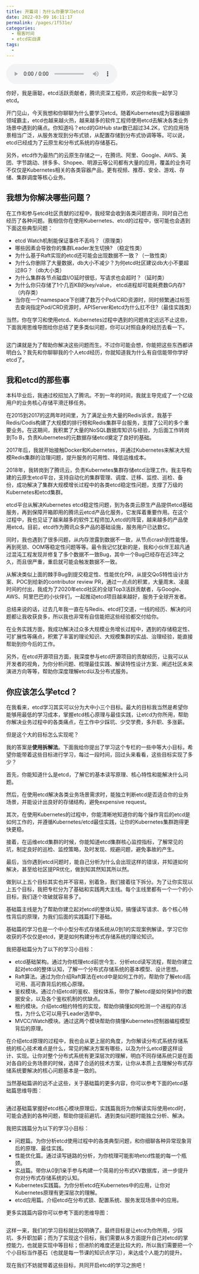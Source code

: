 ```yaml
---
title: 开篇词｜为什么你要学习etcd
date: 2022-03-09 16:11:17
permalink: /pages/1f531e/
categories:
  - 极客时间
  - etcd实战课
tags:
  - 
---
```

<audio title="开篇词｜为什么你要学习etcd" src="https://static001.geekbang.org/resource/audio/51/0d/5140e6337fe49d48e5d3d3414a64420d.mp3" controls="controls"></audio> 
<p>你好，我是唐聪，etcd活跃贡献者，腾讯资深工程师，欢迎你和我一起学习etcd。</p><p>开门见山，今天我想和你聊聊为什么要学习etcd。随着Kubernetes成为容器编排领域霸主，etcd也越来越火热，越来越多的软件工程师使用etcd去解决各类业务场景中遇到的痛点。你知道吗？etcd的GitHub star数已超过34.2K，它的应用场景相当广泛，从服务发现到分布式锁，从配置存储到分布式协调等等。可以说，etcd已经成为了云原生和分布式系统的存储基石。</p><p>另外，etcd作为最热门的云原生存储之一，在腾讯、阿里、Google、AWS、美团、字节跳动、拼多多、Shopee、明源云等公司都有大量的应用，覆盖的业务可不仅仅是Kubernetes相关的各类容器产品，更有视频、推荐、安全、游戏、存储、集群调度等核心业务。</p><h2>我想为你解决哪些问题？</h2><p>在工作和参与etcd社区贡献的过程中，我经常会收到各类问题咨询，同时自己也经历了各种问题。我相信你在使用Kubernetes、etcd的过程中，很可能也会遇到下面这些典型问题：</p><ul>
<li>etcd Watch机制能保证事件不丢吗？（原理类）</li>
<li>哪些因素会导致你的集群Leader发生切换? （稳定性类）</li>
<li>为什么基于Raft实现的etcd还可能会出现数据不一致？（一致性类）</li>
<li>为什么你删除了大量数据，db大小不减少？为何etcd社区建议db大小不要超过8G？（db大小类）</li>
<li>为什么集群各节点磁盘I/O延时很低，写请求也会超时？（延时类）</li>
<li>为什么你只存储了1个几百KB的key/value， etcd进程却可能耗费数G内存? （内存类）</li>
<li>当你在一个namespace下创建了数万个Pod/CRD资源时，同时频繁通过标签去查询指定Pod/CRD资源时，APIServer和etcd为什么扛不住?（最佳实践类）</li>
</ul><!-- [[[read_end]]] --><p>当然，你在学习和使用etcd、Kubernetes过程中遇到的问题肯定远远不止这些，下面我用思维导图给你总结了更多类似问题，你可以对照自身的经历去看一下。</p><p><img src="https://static001.geekbang.org/resource/image/7e/54/7e05c744ba292cf26c39d69101200554.jpg" alt=""></p><p>这门课就是为了帮助你解决这些问题而生。不过你可能会想，你能把这些东西都讲明白么？我先和你聊聊我的个人etcd经历，你就知道我为什么有自信能带你学好etcd了。</p><h2>我和etcd的那些事</h2><p>本科毕业后，我通过校招加入了腾讯。不到一年的时间，我就主导完成了一个亿级用户的业务核心存储平滑迁移任务。</p><p>在2015到2017的这两年时间里，为了满足业务大量的Redis诉求，我基于Redis/Codis构建了大规模的排行榜和Redis集群平台服务，支撑了公司的多个重要业务。在这期间，我积累了大量的NoSQL数据库知识与经验，为后面工作转岗到To B，负责Kubernetes的元数据存储etcd奠定了良好的基础。</p><p>2017年后，我就开始接触Docker和Kubernetes，并通过Kubernetes来解决大规模Redis集群的治理问题，提升服务的可用性、降低运维成本。</p><p>2018年，我转岗到了腾讯云，负责Kubernetes集群存储etcd治理工作。我主导构建的云原生etcd平台，支持自动化的集群管理、调度、迁移、监控、巡检、备份，成功解决了集群大规模增长过程中的各类etcd稳定性问题，支撑了万级的Kubernetes和etcd集群。</p><p>etcd平台从解决Kubernetes etcd稳定性问题，到为各类云原生产品提供etcd基础服务，再到保障开箱即用的腾讯云etcd产品化服务，它发挥着重要作用。在这个过程中，我也见证了越来越多的软件工程师加入etcd的阵营，越来越多的产品使用etcd。目前，etcd作为腾讯众多产品的基础设施，服务用户已达数亿。</p><p>同时，我也遇到了很多问题，从内存泄露到数据不一致，从节点crash到性能慢，再到死锁、OOM等稳定性问题等等。最令我记忆犹新的是，我和小伙伴王超凡通过混沌工程发现并修复了多个数据不一致Bug，其中一个Bug已经存在近3年之久，而且很严重，重启就可能会触发数据不一致。</p><p>从解决类似上面的棘手Bug到提交稳定性、性能优化PR，从提交QoS特性设计方案、POC到给新的contributor review PR，通过一点点的积累，大量周末、凌晨时间的付出，我成为了2020年etcd社区的全球Top3活跃贡献者，与Google、AWS、阿里巴巴的小伙伴们，一起推动etcd项目越来越好，服务于全球开发者。</p><p>总结来说的话，过去几年我一直在与Redis、etcd打交道，一线的经历、解决的问题都让我收获良多，所以我也非常有自信能把这些经验都交付给你。</p><p>在业务实践方面，我成功解决过众多大规模业务增长过程中，遇到的存储稳定性、可扩展性等痛点，积累了丰富的理论知识、大规模集群的实战、治理经验，能直接帮助到你今后的工作。</p><p>另外，在etcd开源项目方面，我深度参与etcd开源项目的贡献经历，让我可以从开发者的视角，为你分析问题、梳理最佳实践、解读特性设计方案、阐述社区未来演进方向等等，帮助你深度理解etcd以及分布式服务。</p><h2>你应该怎么学etcd？</h2><p>在我看来，etcd学习其实可以分为大中小三个目标。最大的目标我当然是希望你能够用最低的学习成本，掌握etcd核心原理与最佳实践，让etcd为你所用，帮助你解决业务过程中的各类痛点，在工作中少踩坑、少交学费，多升职、多涨薪。</p><p>但是这个大的目标怎么实现呢？</p><p>我的答案是<strong>使用拆解法</strong>。下面我给你提出了学习这个专栏的一些中等大小目标，希望你能带着这些目标进行学习，每过一段时间，回过头来看看，这些目标实现了多少？</p><p>首先，你能知道什么是etcd，了解它的基本读写原理、核心特性和能解决什么问题。</p><p>然后，在使用etcd解决各类业务场景需求时，能独立判断etcd是否适合你的业务场景，并能设计出良好的存储结构，避免expensive request。</p><p>其次，在使用Kubernetes的过程中，你能清晰地知道你的每个操作背后的etcd是如何工作的，并遵循Kubernetes/etcd最佳实践，让你的Kubernetes集群跑得更快更稳。</p><p>接着，在运维etcd集群的时候，你能知道etcd集群核心监控指标，了解常见的坑，制定良好的巡检、监控策略，及时发现、规避问题，避免事故的产生。</p><p>最后，当你遇到etcd问题时，能自己分析为什么会出现这样的错误，并知道如何解决，甚至给社区提PR优化，做到知其然知其所以然。</p><p>做到以上五个目标其实也并不容易，别着急，我们接着往下拆分。为了让你实现以上五个目标，我把专栏分为了基础和实践两大主线。每个主线里都有一个一个的小目标，我们逐个攻破就容易多了。</p><p>基础篇主线是为了帮助你建立起对etcd的整体认知，搞懂读写请求、各个核心特性背后的原理，为我们后面的实践篇打下基础。</p><p>基础篇的学习也是一个中小型分布式存储系统从0到1的实现案例解读，学习它你收获的不仅仅是etcd，更是如何构建分布式存储系统的理论知识。</p><p>我把基础篇分为了以下的学习小目标：</p><ul>
<li>etcd基础架构。通过为你梳理etcd前世今生、分析etcd读写流程，帮助你建立起对etcd的整体认知，了解一个分布式存储系统的基本模型、设计思想。</li>
<li>Raft算法。通过为你介绍Raft算法在etcd中是如何工作的，帮助你了解etcd高可用、高可靠背后的核心原理。</li>
<li>鉴权模块。通过介绍etcd的鉴权、授权体系，带你了解etcd是如何保护你的数据安全，以及各个鉴权机制的优缺点。</li>
<li>租约模块。介绍etcd租约特性的实现，帮助你搞懂如何检测一个进程的存活性，为什么它可以用于Leader选举中。</li>
<li>MVCC/Watch模块。通过这两个模块帮助你搞懂Kubernetes控制器编程模型背后的原理。</li>
</ul><p>在介绍etcd原理的过程中，我也会从更上层的角度，为你解读分布式系统存储系统的核心技术难点是什么，常见的解决方案有哪些，以及为什么etcd要这样设计、实现。让你对整个分布式系统有更深层次的理解，明白不同存储系统只是在面对各自的业务场景的时候，选择了合适的技术方案，让你从本质上去理解分布式存储系统要解决的核心问题基本是一致的。</p><p>当然基础篇讲的远不止这些，关于基础篇的更多内容，你可以参考下面的etcd基础篇思维导图：</p><p><img src="https://static001.geekbang.org/resource/image/ed/ea/edf53f37c0725c9757e4ecb89982a7ea.jpg" alt=""></p><p>通过基础篇掌握好etcd核心模块原理后，实践篇我将为你解读实际使用etcd时，可能会遇到的各种问题，帮助你提前避坑、遇到类似问题时能独立分析、解决。</p><p>我把实践篇分为以下的学习小目标：</p><ul>
<li>问题篇。为你分析etcd使用过程中的各类典型问题，和你细聊各种异常现象背后的原理、最佳实践。</li>
<li>性能优化篇。通过读写链路的分析，为你梳理可能影响etcd性能的每一个瓶颈。</li>
<li>实战篇。带你从0到1亲手参与构建一个简易的分布式KV数据库，进一步提升你对分布式存储系统的认知。</li>
<li>Kubernetes实践篇。为你分析etcd在Kubernetes中的应用，让你对Kubernetes原理有更深层次的理解。</li>
<li>etcd应用篇。介绍etcd在分布式锁、配置系统、服务发现场景中的应用。</li>
</ul><p>更多实践篇内容你可以参考下面的思维导图：</p><p><img src="https://static001.geekbang.org/resource/image/42/81/42eaa94b0f4f7a18895780e6f61ce381.jpg" alt=""></p><p>这样一来，我们的学习目标就比较明确了。最终目标是让etcd为你所用，少踩坑、多升职加薪；而为了实现这个目标，我们需要从多方面提升自己对etcd的掌控能力，也就是实现中等目标；但进阶的难度还是比较大的，所以我们需要把一个个小目标当作基石（也就是每一节课的知识点学习），来达成个人能力的提升。</p><p>现在我们不妨就带着这些目标，共同开启etcd的学习之旅吧！</p>